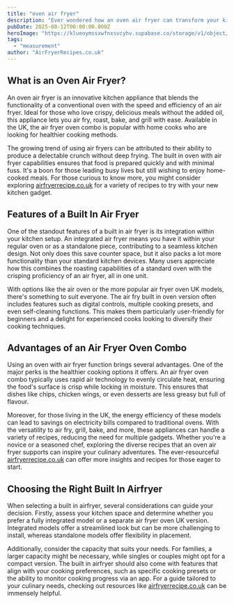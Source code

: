 ```yaml
---
title: "oven air fryer"
description: "Ever wondered how an oven air fryer can transform your kitchen? Find out how this innovative kitchen appliance combines the best of an oven and a fryer, creating healthier meals effortlessly. Your cooking just got a fun new twist!"
pubDate: 2025-08-12T00:00:00.000Z
heroImage: "https://klueoymssxwfnxsvcyhv.supabase.co/storage/v1/object/public/md/oven-air-fryer-4184ffed.png"
tags:
  - "measurement"
author: "AirFryerRecipes.co.uk"
---
```


<h2 id="">What is an Oven Air Fryer?</h2><p id="">An oven air fryer is an innovative kitchen appliance that blends the functionality of a conventional oven with the speed and efficiency of an air fryer. Ideal for those who love crispy, delicious meals without the added oil, this appliance lets you air fry, roast, bake, and grill with ease. Available in the UK, the air fryer oven combo is popular with home cooks who are looking for healthier cooking methods.</p><p id="">The growing trend of using air fryers can be attributed to their ability to produce a delectable crunch without deep frying. The built in oven with air fryer capabilities ensures that food is prepared quickly and with minimal fuss. It's a boon for those leading busy lives but still wishing to enjoy home-cooked meals. For those curious to know more, you might consider exploring <a href="https://www.airfryerrecipe.co.uk/" id="">airfryerrecipe.co.uk</a> for a variety of recipes to try with your new kitchen gadget.</p><h2 id="">Features of a Built In Air Fryer</h2><p id="">One of the standout features of a built in air fryer is its integration within your kitchen setup. An integrated air fryer means you have it within your regular oven or as a standalone piece, contributing to a seamless kitchen design. Not only does this save counter space, but it also packs a lot more functionality than your standard kitchen devices. Many users appreciate how this combines the roasting capabilities of a standard oven with the crisping proficiency of an air fryer, all in one unit.</p><p id="">With options like the air oven or the more popular air fryer oven UK models, there's something to suit everyone. The air fry built in oven version often includes features such as digital controls, multiple cooking presets, and even self-cleaning functions. This makes them particularly user-friendly for beginners and a delight for experienced cooks looking to diversify their cooking techniques.</p><h2 id="">Advantages of an Air Fryer Oven Combo</h2><p id="">Using an oven with air fryer function brings several advantages. One of the major perks is the healthier cooking options it offers. An air fryer oven combo typically uses rapid air technology to evenly circulate heat, ensuring the food's surface is crisp while locking in moisture. This ensures that dishes like chips, chicken wings, or even desserts are less greasy but full of flavour.</p><p id="">Moreover, for those living in the UK, the energy efficiency of these models can lead to savings on electricity bills compared to traditional ovens. With the versatility to air fry, grill, bake, and more, these appliances can handle a variety of recipes, reducing the need for multiple gadgets. Whether you're a novice or a seasoned chef, exploring the diverse recipes that an oven air fryer supports can inspire your culinary adventures. The ever-resourceful <a href="https://www.airfryerrecipe.co.uk/" id="">airfryerrecipe.co.uk</a> can offer more insights and recipes for those eager to start.</p><h2 id="">Choosing the Right Built In Airfryer</h2><p id="">When selecting a built in airfryer, several considerations can guide your decision. Firstly, assess your kitchen space and determine whether you prefer a fully integrated model or a separate air fryer oven UK version. Integrated models offer a streamlined look but can be more challenging to install, whereas standalone models offer flexibility in placement.</p><p id="">Additionally, consider the capacity that suits your needs. For families, a larger capacity might be necessary, while singles or couples might opt for a compact version. The built in airfryer should also come with features that align with your cooking preferences, such as specific cooking presets or the ability to monitor cooking progress via an app. For a guide tailored to your culinary needs, checking out resources like <a href="https://www.airfryerrecipe.co.uk/" id="">airfryerrecipe.co.uk</a> can be immensely helpful.</p>